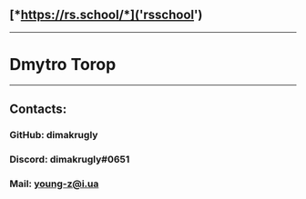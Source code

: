 ## [*https://rs.school/*]('rsschool')
---
# Dmytro Torop
---
## **Contacts**:

### GitHub: dimakrugly
### Discord: dimakrugly#0651
### Mail: young-z@i.ua